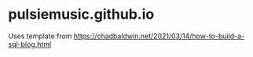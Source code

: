 # pulsiemusic.github.io

Uses template from https://chadbaldwin.net/2021/03/14/how-to-build-a-sql-blog.html
